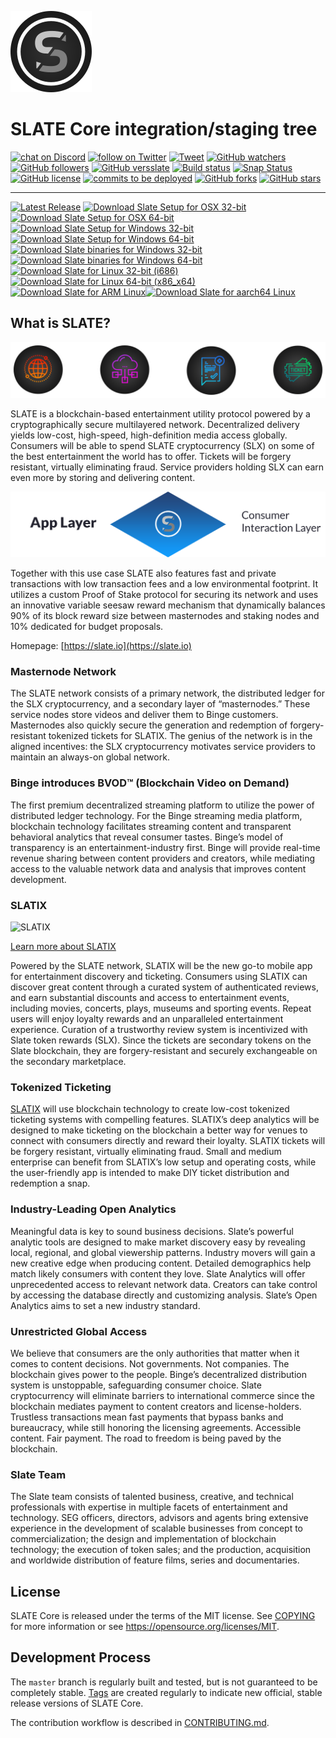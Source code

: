 [![LOGO](doc/slate-logo.png)](https://slate.io/)

SLATE Core integration/staging tree 
===================================

[![chat on Discord](https://img.shields.io/discord/308323056592486420.svg?logo=discord)](https://discord.gg/ENuwHH5) [![follow on Twitter](https://img.shields.io/twitter/follow/slatecurrency.svg?style=social&logo=twitter)](https://twitter.com/intent/follow?screen_name=slatecurrency) [![Tweet](https://img.shields.io/twitter/url/https/github.com/slatecurrency/slate.svg?style=social)](https://twitter.com/intent/tweet?text=Wow:&url=https%3A%2F%2Fgithub.com%2Fslatecurrency%2Fslate) [![GitHub watchers](https://img.shields.io/github/watchers/slatecurrency/slate.svg?style=social&label=Watch)](https://github.com/slatecurrency/slate/watchers) [![GitHub followers](https://img.shields.io/github/followers/slatecurrency.svg?style=social&label=Follow)](https://github.com/slatecurrency/slate/followers) [![GitHub versslate](https://badge.fury.io/gh/slatecurrency%2Fslate.svg)](https://badge.fury.io/gh/slatecurrency%2Fslate) [![Build status](https://travis-ci.org/slatecurrency/slate.svg?branch=master)](https://travis-ci.org/slatecurrency/slate) [![Snap Status](https://build.snapcraft.io/badge/slateapps/slate.svg)](https://build.snapcraft.io/user/slateapps/slate) [![GitHub license](https://img.shields.io/github/license/slatecurrency/slate.svg)](https://github.com/slatecurrency/slate) [![commits to be deployed](https://img.shields.io/github/commits-since/slatecurrency/slate/0.1.03.svg?label=commits%20to%20be%20deployed)](https://github.com/slatecurrency/slate/compare/0.1.03...master) [![GitHub forks](https://img.shields.io/github/forks/slatecurrency/slate.svg)](https://github.com/slatecurrency/slate/network) [![GitHub stars](https://img.shields.io/github/stars/slatecurrency/slate.svg)](https://github.com/slatecurrency/slate/stargazers)

---
[![Latest Release](https://img.shields.io/github/downloads/slatecurrency/slate/latest/total.svg)](https://github.com/slatecurrency/slate/releases/latest) [![Download Slate Setup for OSX 32-bit](https://img.shields.io/github/downloads/slatecurrency/slate/v0.1.03/slate-0.1.03-osx-unsigned.dmg.svg)](https://github.com/slatecurrency/slate/releases/download/v0.1.03/slate-0.1.03-osx-unsigned.dmg)[![Download Slate Setup for OSX 64-bit](https://img.shields.io/github/downloads/slatecurrency/slate/v0.1.03/slate-0.1.03-osx64.tar.gz.svg)](https://github.com/slatecurrency/slate/releases/download/v0.1.03/slate-0.1.03-osx64.tar.gz.exe) [![Download Slate Setup for Windows 32-bit](https://img.shields.io/github/downloads/slatecurrency/slate/latest/slate-0.1.03-win32-setup-unsigned.exe.svg)](https://github.com/slatecurrency/slate/releases/download/v0.1.03/slate-0.1.03-win32-setup-unsigned.exe)[![Download Slate Setup for Windows 64-bit](https://img.shields.io/github/downloads/slatecurrency/slate/latest/slate-0.1.03-win64-setup-unsigned.exe.svg)](https://github.com/slatecurrency/slate/releases/download/v0.1.03/slate-0.1.03-win64-setup-unsigned.exe)[![Download Slate binaries for Windows 32-bit](https://img.shields.io/github/downloads/slatecurrency/slate/latest/slate-0.1.03-win32.zip.svg)](https://github.com/slatecurrency/slate/releases/download/v0.1.03/slate-0.1.03-win32.zip) [![Download Slate binaries for Windows 64-bit](https://img.shields.io/github/downloads/slatecurrency/slate/latest/slate-0.1.03-win64.svg)](https://github.com/slatecurrency/slate/releases/download/v0.1.03/slate-0.1.03-win64.exe) [![Download Slate for Linux 32-bit (i686)](https://img.shields.io/github/downloads/slatecurrency/slate/v0.1.03/slate-0.1.03-i686-pc-linux-gnu.tar.gz.svg)](https://github.com/slatecurrency/slate/releases/download/v0.1.03/slate-0.1.03-i686-pc-linux-gnu.tar.gz)[![Download Slate for Linux 64-bit (x86_x64)](https://img.shields.io/github/downloads/slatecurrency/slate/v0.1.03/slate-0.1.03-x86_64-linux-gnu.tar.gz.svg)](https://github.com/slatecurrency/slate/releases/download/v0.1.03/slate-0.1.03-x86_64-linux-gnu.tar.gz)[![Download Slate for ARM Linux](https://img.shields.io/github/downloads/slatecurrency/slate/v0.1.03/slate-0.1.03-arm-linux-gnueabihf.tar.gz.svg)](https://github.com/slatecurrency/slate/releases/download/v0.1.03/slate-0.1.03-arm-linux-gnueabihf.tar.gz)[![Download Slate for aarch64 Linux](https://img.shields.io/github/downloads/slatecurrency/slate/v0.1.03/slate-0.1.03-aarch64-linux-gnu.tar.gz.svg)](https://github.com/slatecurrency/slate/releases/download/v0.1.03/slate-0.1.03-aarch64-linux-gnu.tar.gz)

What is SLATE?
--------------


![SLATE](doc/what-is-slate.png)

SLATE is a blockchain-based entertainment utility protocol powered by a
cryptographically secure multilayered network. Decentralized delivery yields
low-cost, high-speed, high-definition media access globally. Consumers will be
able to spend SLATE cryptocurrency (SLX) on some of the best entertainment the
world has to offer. Tickets will be forgery resistant, virtually eliminating
fraud. Service providers holding SLX can earn even more by storing and
delivering content.

![applayer](doc/applayer.png)

Together with this use case SLATE also features fast and private transactions
with low transaction fees and a low environmental footprint.  It utilizes a
custom Proof of Stake protocol for securing its network and uses an innovative
variable seesaw reward mechanism that dynamically balances 90% of its block
reward size between masternodes and staking nodes and 10% dedicated for budget
proposals.

Homepage: [https://slate.io](https://slate.io)

### Masternode Network

The SLATE network consists of a primary network, the distributed ledger for the SLX cryptocurrency, and a secondary layer of “masternodes.” These service nodes store videos and deliver them to Binge customers. Masternodes also quickly secure the generation and redemption of forgery-resistant tokenized tickets for SLATIX. The genius of the network is in the aligned incentives: the SLX cryptocurrency motivates service providers to maintain an always-on global network.


### Binge introduces BVOD™ (Blockchain Video on Demand)

The first premium decentralized streaming platform to utilize the power of distributed ledger technology. For the Binge streaming media platform, blockchain technology facilitates streaming content and transparent behavioral analytics that reveal consumer tastes. Binge’s model of transparency is an entertainment-industry first. Binge will provide real-time revenue sharing between content providers and creators, while mediating access to the valuable network data and analysis that improves content development. 


### SLATIX

![SLATIX](doc/slatix-logo.png&height="130")

[Learn more about SLATIX](https://slatix.com/)

Powered by the SLATE network, SLATIX will be the new go-to mobile app for entertainment discovery and ticketing. Consumers using SLATIX can discover great content through a curated system of authenticated reviews, and earn substantial discounts and access to entertainment events, including movies, concerts, plays, museums and sporting events. Repeat users will enjoy loyalty rewards and an unparalleled entertainment experience. Curation of a trustworthy review system is incentivized with Slate token rewards (SLX). Since the tickets are secondary tokens on the Slate blockchain, they are forgery-resistant and securely exchangeable on the secondary marketplace.

### Tokenized Ticketing

[SLATIX](https://slatix.com/) will use blockchain technology to create low-cost tokenized ticketing systems with compelling features. SLATIX’s deep analytics will be designed to make ticketing on the blockchain a better way for venues to connect with consumers directly and reward their loyalty. SLATIX tickets will be forgery resistant, virtually eliminating fraud. Small and medium enterprise can benefit from SLATIX’s low setup and operating costs, while the user-friendly app is intended to make DIY ticket distribution and redemption a snap.

### Industry-Leading Open Analytics

Meaningful data is key to sound business decisions. Slate’s powerful analytic tools are designed to make market discovery easy by revealing local, regional, and global viewership patterns. Industry movers will gain a new creative edge when producing content. Detailed demographics help match likely consumers with content they love. Slate Analytics will offer unprecedented access to relevant network data. Creators can take control by accessing the database directly and customizing analysis. Slate’s Open Analytics aims to set a new industry standard.

### Unrestricted Global Access

We believe that consumers are the only authorities that matter when it comes to content decisions. Not governments. Not companies. The blockchain gives power to the people. Binge’s decentralized distribution system is unstoppable, safeguarding consumer choice. Slate cryptocurrency will eliminate barriers to international commerce since the blockchain mediates payment to content creators and license-holders. Trustless transactions mean fast payments that bypass banks and bureaucracy, while still honoring the licensing agreements. Accessible content. Fair payment. The road to freedom is being paved by the blockchain.

### Slate Team

The Slate team consists of talented business, creative, and technical professionals with expertise in multiple facets of entertainment and technology. SEG officers, directors, advisors and agents bring extensive experience in the development of scalable businesses from concept to commercialization; the design and implementation of blockchain technology; the execution of token sales; and the production, acquisition and worldwide distribution of feature films, series and documentaries.


License
-------

SLATE Core is released under the terms of the MIT license. See [COPYING](COPYING) for more
information or see https://opensource.org/licenses/MIT.

Development Process
-------------------

The `master` branch is regularly built and tested, but is not guaranteed to be
completely stable. [Tags](https://github.com/slatecurrency/slate/tags) are created
regularly to indicate new official, stable release versions of SLATE Core.

The contribution workflow is described in [CONTRIBUTING.md](CONTRIBUTING.md).

